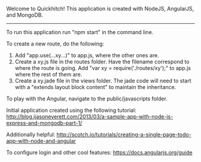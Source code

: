 Welcome to Quickhitch! 
This application is created with NodeJS, AngularJS, and MongoDB.

--------

To run this application run "npm start" in the command line.

To create a new route, do the following:
1. Add "app.use(...xy...)" to app.js, where the other ones are.
2. Create a xy.js file in the routes folder. Have the filename correspond to where the route is going. Add "var xy = require('./routes/xy');" to app.js where the rest of them are.
3. Create a xy.jade file in the views folder. The jade code will need to start with a 
"extends layout
block content" 
to maintain the inheritance.

To play with the Angular, navigate to the public/javascripts folder.

Initial application created using the following tutorial:
http://blog.ijasoneverett.com/2013/03/a-sample-app-with-node-js-express-and-mongodb-part-1/

Additionally helpful:
http://scotch.io/tutorials/creating-a-single-page-todo-app-with-node-and-angular

To configure login and other cool features:
https://docs.angularjs.org/guide
